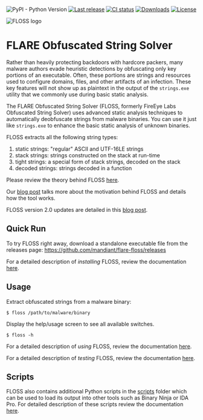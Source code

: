 ![PyPI - Python Version](https://img.shields.io/pypi/pyversions/flare-floss)
[![Last release](https://img.shields.io/github/v/release/mandiant/flare-floss)](https://github.com/mandiant/flare-floss/releases)
[![CI status](https://github.com/mandiant/flare-floss/actions/workflows/tests.yml/badge.svg)](https://github.com/mandiant/flare-floss/actions/workflows/tests.yml)
[![Downloads](https://img.shields.io/github/downloads/mandiant/flare-floss/total)](https://github.com/mandiant/flare-floss/releases)
[![License](https://img.shields.io/badge/license-Apache--2.0-green.svg)](LICENSE.txt)

![FLOSS logo](https://github.com/mandiant/flare-floss/blob/master/resources/floss-logo.png)

# FLARE Obfuscated String Solver

Rather than heavily protecting backdoors with hardcore packers, many
malware authors evade heuristic detections by obfuscating only key
portions of an executable. Often, these portions are strings and resources
used to configure domains, files, and other artifacts of an infection.
These key features will not show up as plaintext in the output of the `strings.exe` utility
that we commonly use during basic static analysis.

The FLARE Obfuscated String Solver (FLOSS, formerly FireEye Labs Obfuscated String Solver) uses advanced
static analysis techniques to automatically deobfuscate strings from
malware binaries. You can use it just like `strings.exe` to enhance the
basic static analysis of unknown binaries.

FLOSS extracts all the following string types:
1. static strings: "regular" ASCII and UTF-16LE strings
2. stack strings: strings constructed on the stack at run-time
3. tight strings: a special form of stack strings, decoded on the stack
4. decoded strings: strings decoded in a function

Please review the theory behind FLOSS [here](doc/theory.md).

Our [blog post](https://www.mandiant.com/resources/automatically-extracting-obfuscated-strings) talks more about the motivation behind FLOSS and details how the tool works.

FLOSS version 2.0 updates are detailed in this [blog post](https://www.mandiant.com/resources/floss-version-2).


## Quick Run
To try FLOSS right away, download a standalone executable file from the releases page:
https://github.com/mandiant/flare-floss/releases

For a detailed description of *installing* FLOSS, review the documentation
 [here](doc/installation.md).


## Usage
Extract obfuscated strings from a malware binary:

    $ floss /path/to/malware/binary

Display the help/usage screen to see all available switches.

    $ floss -h

For a detailed description of *using* FLOSS, review the documentation
 [here](doc/usage.md).

For a detailed description of *testing* FLOSS, review the documentation
 [here](doc/test.md).


## Scripts
FLOSS also contains additional Python scripts in the [scripts](scripts) folder 
which can be used to load its output into other tools such as Binary Ninja or IDA Pro.
For detailed description of these scripts review the documentation [here](scripts/README.md).
